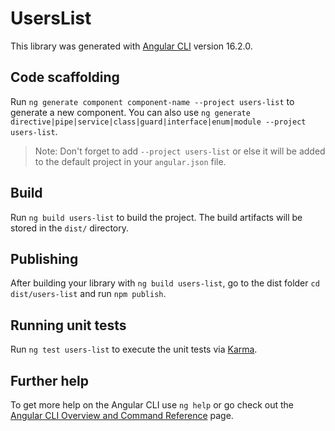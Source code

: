 # UsersList

This library was generated with [Angular CLI](https://github.com/angular/angular-cli) version 16.2.0.

## Code scaffolding

Run `ng generate component component-name --project users-list` to generate a new component. You can also use `ng generate directive|pipe|service|class|guard|interface|enum|module --project users-list`.
> Note: Don't forget to add `--project users-list` or else it will be added to the default project in your `angular.json` file. 

## Build

Run `ng build users-list` to build the project. The build artifacts will be stored in the `dist/` directory.

## Publishing

After building your library with `ng build users-list`, go to the dist folder `cd dist/users-list` and run `npm publish`.

## Running unit tests

Run `ng test users-list` to execute the unit tests via [Karma](https://karma-runner.github.io).

## Further help

To get more help on the Angular CLI use `ng help` or go check out the [Angular CLI Overview and Command Reference](https://angular.io/cli) page.
